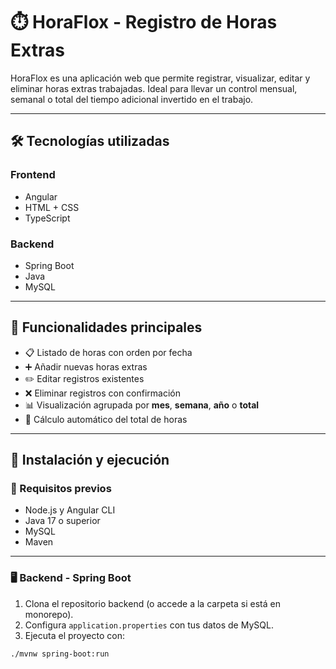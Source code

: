 # ⏱️ HoraFlox - Registro de Horas Extras

HoraFlox es una aplicación web que permite registrar, visualizar, editar y eliminar horas extras trabajadas. Ideal para llevar un control mensual, semanal o total del tiempo adicional invertido en el trabajo.

---

## 🛠️ Tecnologías utilizadas

### Frontend
- Angular
- HTML + CSS
- TypeScript

### Backend
- Spring Boot
- Java
- MySQL

---

## 🎯 Funcionalidades principales

- 📋 Listado de horas con orden por fecha
- ➕ Añadir nuevas horas extras
- ✏️ Editar registros existentes
- ❌ Eliminar registros con confirmación
- 📊 Visualización agrupada por **mes**, **semana**, **año** o **total**
- 🧮 Cálculo automático del total de horas

---

## 🚀 Instalación y ejecución

### 🧩 Requisitos previos

- Node.js y Angular CLI
- Java 17 o superior
- MySQL
- Maven

---

### 🖥️ Backend - Spring Boot

1. Clona el repositorio backend (o accede a la carpeta si está en monorepo).
2. Configura `application.properties` con tus datos de MySQL.
3. Ejecuta el proyecto con:

```bash
./mvnw spring-boot:run
